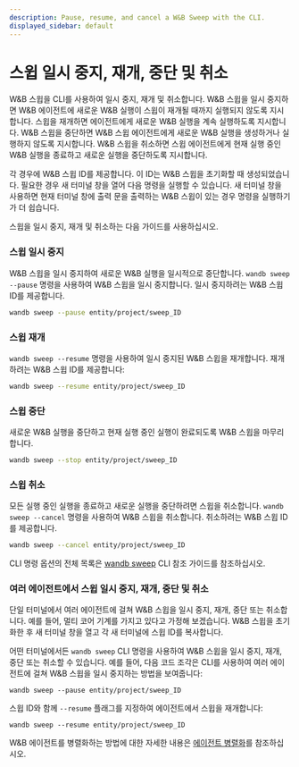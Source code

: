 ```yaml
---
description: Pause, resume, and cancel a W&B Sweep with the CLI.
displayed_sidebar: default
---
```


# 스윕 일시 중지, 재개, 중단 및 취소

<head>
    <title>W&B 스윕 일시 중지, 재개, 중단 또는 취소</title>
</head>

W&B 스윕을 CLI를 사용하여 일시 중지, 재개 및 취소합니다. W&B 스윕을 일시 중지하면 W&B 에이전트에 새로운 W&B 실행이 스윕이 재개될 때까지 실행되지 않도록 지시합니다. 스윕을 재개하면 에이전트에게 새로운 W&B 실행을 계속 실행하도록 지시합니다. W&B 스윕을 중단하면 W&B 스윕 에이전트에게 새로운 W&B 실행을 생성하거나 실행하지 않도록 지시합니다. W&B 스윕을 취소하면 스윕 에이전트에게 현재 실행 중인 W&B 실행을 종료하고 새로운 실행을 중단하도록 지시합니다.

각 경우에 W&B 스윕 ID를 제공합니다. 이 ID는 W&B 스윕을 초기화할 때 생성되었습니다. 필요한 경우 새 터미널 창을 열어 다음 명령을 실행할 수 있습니다. 새 터미널 창을 사용하면 현재 터미널 창에 출력 문을 출력하는 W&B 스윕이 있는 경우 명령을 실행하기가 더 쉽습니다.

스윕을 일시 중지, 재개 및 취소하는 다음 가이드를 사용하십시오.

### 스윕 일시 중지

W&B 스윕을 일시 중지하여 새로운 W&B 실행을 일시적으로 중단합니다. `wandb sweep --pause` 명령을 사용하여 W&B 스윕을 일시 중지합니다. 일시 중지하려는 W&B 스윕 ID를 제공합니다.

```bash
wandb sweep --pause entity/project/sweep_ID
```

### 스윕 재개

`wandb sweep --resume` 명령을 사용하여 일시 중지된 W&B 스윕을 재개합니다. 재개하려는 W&B 스윕 ID를 제공합니다:

```bash
wandb sweep --resume entity/project/sweep_ID
```

### 스윕 중단

새로운 W&B 실행을 중단하고 현재 실행 중인 실행이 완료되도록 W&B 스윕을 마무리합니다.

```bash
wandb sweep --stop entity/project/sweep_ID
```

### 스윕 취소

모든 실행 중인 실행을 종료하고 새로운 실행을 중단하려면 스윕을 취소합니다. `wandb sweep --cancel` 명령을 사용하여 W&B 스윕을 취소합니다. 취소하려는 W&B 스윕 ID를 제공합니다.

```bash
wandb sweep --cancel entity/project/sweep_ID
```

CLI 명령 옵션의 전체 목록은 [wandb sweep](../../ref/cli/wandb-sweep.md) CLI 참조 가이드를 참조하십시오.

### 여러 에이전트에서 스윕 일시 중지, 재개, 중단 및 취소

단일 터미널에서 여러 에이전트에 걸쳐 W&B 스윕을 일시 중지, 재개, 중단 또는 취소합니다. 예를 들어, 멀티 코어 기계를 가지고 있다고 가정해 보겠습니다. W&B 스윕을 초기화한 후 새 터미널 창을 열고 각 새 터미널에 스윕 ID를 복사합니다.

어떤 터미널에서든 `wandb sweep` CLI 명령을 사용하여 W&B 스윕을 일시 중지, 재개, 중단 또는 취소할 수 있습니다. 예를 들어, 다음 코드 조각은 CLI를 사용하여 여러 에이전트에 걸쳐 W&B 스윕을 일시 중지하는 방법을 보여줍니다:

```
wandb sweep --pause entity/project/sweep_ID
```

스윕 ID와 함께 `--resume` 플래그를 지정하여 에이전트에서 스윕을 재개합니다:

```
wandb sweep --resume entity/project/sweep_ID
```

W&B 에이전트를 병렬화하는 방법에 대한 자세한 내용은 [에이전트 병렬화](./parallelize-agents.md)를 참조하십시오.